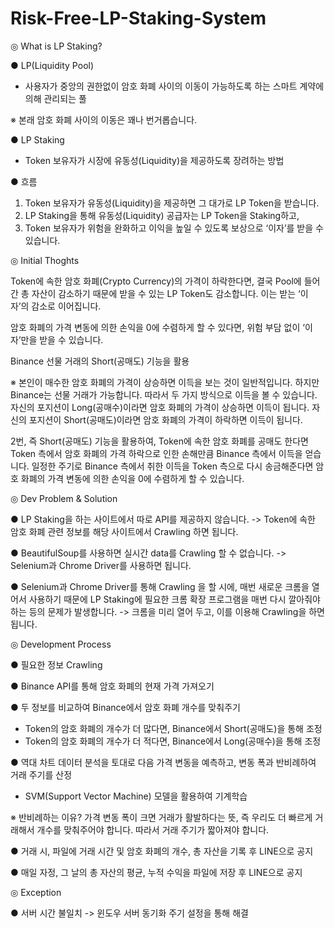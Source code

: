 # Risk-Free-LP-Staking-System

◎ What is LP Staking?

● LP(Liquidity Pool)
- 사용자가 중앙의 권한없이 암호 화폐 사이의 이동이 가능하도록 하는 스마트 계약에 의해 관리되는 풀

※ 본래 암호 화폐 사이의 이동은 꽤나 번거롭습니다.

● LP Staking
- Token 보유자가 시장에 유동성(Liquidity)을 제공하도록 장려하는 방법

● 흐름
1. Token 보유자가 유동성(Liquidity)을 제공하면 그 대가로 LP Token을 받습니다. 
2. LP Staking을 통해 유동성(Liquidity) 공급자는 LP Token을 Staking하고,
3. Token 보유자가 위험을 완화하고 이익을 높일 수 있도록 보상으로 ‘이자’를 받을 수 있습니다.

◎ Initial Thoghts

Token에 속한 암호 화폐(Crypto Currency)의 가격이 하락한다면, 결국 Pool에 들어간 총 자산이 감소하기 때문에 받을 수 있는 LP Token도 감소합니다. 이는 받는 ‘이자’의 감소로 이어집니다.

암호 화폐의 가격 변동에 의한 손익을 0에 수렴하게 할 수 있다면, 위험 부담 없이 ‘이자’만을 받을 수 있습니다.

Binance 선물 거래의 Short(공매도) 기능을 활용

※ 본인이 매수한 암호 화폐의 가격이 상승하면 이득을 보는 것이 일반적입니다.  하지만 Binance는 선물 거래가 가능합니다. 따라서 두 가지 방식으로 이득을 볼 수 있습니다.
자신의 포지션이 Long(공매수)이라면 암호 화폐의 가격이 상승하면 이득이 됩니다.
자신의 포지션이 Short(공매도)이라면 암호 화폐의 가격이 하락하면 이득이 됩니다.

2번, 즉 Short(공매도) 기능을 활용하여, Token에 속한 암호 화폐를 공매도 한다면 Token 측에서 암호 화폐의 가격 하락으로 인한 손해만큼 Binance 측에서 이득을 얻습니다. 일정한 주기로 Binance 측에서 취한 이득을 Token 측으로 다시 송금해준다면 암호 화폐의 가격 변동에 의한 손익을 0에 수렴하게 할 수 있습니다.

◎ Dev Problem & Solution

● LP Staking을 하는 사이트에서 따로 API를 제공하지 않습니다. 
-> Token에 속한 암호 화폐 관련 정보를 해당 사이트에서 Crawling 하면 됩니다.

● BeautifulSoup를 사용하면 실시간 data를 Crawling 할 수 없습니다.
-> Selenium과 Chrome Driver를 사용하면 됩니다.

● Selenium과 Chrome Driver를 통해 Crawling 을 할 시에, 매번 새로운 크롬을 열어서 사용하기 때문에
   LP Staking에 필요한 크롬 확장 프로그램을 매번 다시 깔아줘야 하는 등의 문제가 발생합니다.
-> 크롬을 미리 열어 두고, 이를 이용해 Crawling을 하면 됩니다.

◎ Development Process

● 필요한 정보 Crawling

● Binance API를 통해 암호 화폐의 현재 가격 가져오기

● 두 정보를 비교하여 Binance에서 암호 화폐 개수를 맞춰주기
- Token의 암호 화폐의 개수가 더 많다면, Binance에서 Short(공매도)을 통해 조정
- Token의 암호 화폐의 개수가 더 적다면, Binance에서 Long(공매수)을 통해 조정

● 역대 차트 데이터 분석을 토대로 다음 가격 변동을 예측하고, 변동 폭과 반비례하여 거래 주기를 산정
- SVM(Support Vector Machine) 모델을 활용하여 기계학습

※ 반비례하는 이유?
가격 변동 폭이 크면 거래가 활발하다는 뜻, 즉 우리도 더 빠르게 거래해서 개수를 맞춰주어야 합니다.
따라서 거래 주기가 짧아져야 합니다.

● 거래 시, 파일에 거래 시간 및 암호 화폐의 개수, 총 자산을 기록 후 LINE으로 공지

● 매일 자정, 그 날의 총 자산의 평균, 누적 수익을 파일에 저장 후 LINE으로 공지

◎ Exception

● 서버 시간 불일치 -> 윈도우 서버 동기화 주기 설정을 통해 해결
